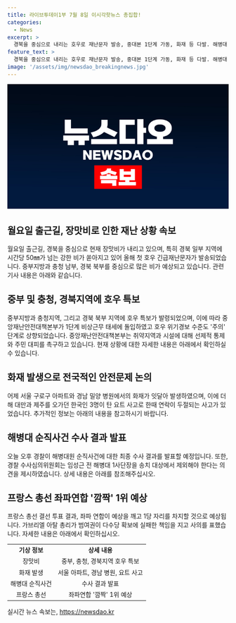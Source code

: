 ```yaml
---
title: 라이브투데이1부 7월 8일 이시각핫뉴스 총집합!
categories:
  - News
excerpt: >
  경북을 중심으로 내리는 호우로 재난문자 발송, 중대본 1단계 가동, 화재 등 다발. 해병대 순직 사건 최종결과 발표, 프랑스 총선 좌파연합 예상 1위. 사건과 정치 소식을 요약.
feature_text: >
  경북을 중심으로 내리는 호우로 재난문자 발송, 중대본 1단계 가동, 화재 등 다발. 해병대 순직 사건 최종결과 발표, 프랑스 총선 좌파연합 예상 1위. 사건과 정치 소식을 요약.
image: '/assets/img/newsdao_breakingnews.jpg'
---
```


<p><img src="/assets/img/newsdao_breakingnews.jpg" alt="flaretime 속보" /></p>

<h2>월요일 출근길, 장맛비로 인한 재난 상황 속보</h2>

<p data-ke-size="size16">월요일 출근길, 경북을 중심으로 현재 장맛비가 내리고 있으며, 특히 경북 일부 지역에 시간당 50㎜가 넘는 강한 비가 쏟아지고 있어 올해 첫 호우 긴급재난문자가 발송되었습니다. 중부지방과 충청 남부, 경북 북부를 중심으로 많은 비가 예상되고 있습니다. 관련 기사 내용은 아래와 같습니다.</p>

<h2 data-ke-size="size26">중부 및 충청, 경북지역에 호우 특보</h2>

<p data-ke-size="size16">중부지방과 충청지역, 그리고 경북 북부 지역에 호우 특보가 발령되었으며, 이에 따라 중앙재난안전대책본부가 1단계 비상근무 태세에 돌입하였고 호우 위기경보 수준도 '주의' 단계로 상향되었습니다. 중앙재난안전대책본부는 취약지역과 시설에 대해 선제적 통제와 주민 대피를 촉구하고 있습니다. 현재 상황에 대한 자세한 내용은 아래에서 확인하실 수 있습니다.</p>

<h2 data-ke-size="size26">화재 발생으로 전국적인 안전문제 논의</h2>

<p data-ke-size="size16">어제 서울 구로구 아파트와 경남 밀양 병원에서의 화재가 잇달아 발생하였으며, 이에 더해 대만과 제주를 오가던 한국인 3명이 탄 요트 사고로 한때 연락이 두절되는 사고가 있었습니다. 추가적인 정보는 아래의 내용을 참고하시기 바랍니다.</p>

<h2 data-ke-size="size26">해병대 순직사건 수사 결과 발표</h2>

<p data-ke-size="size16">오늘 오후 경찰이 해병대원 순직사건에 대한 최종 수사 결과를 발표할 예정입니다. 또한, 경찰 수사심의위원회는 임성근 전 해병대 1사단장을 송치 대상에서 제외해야 한다는 의견을 제시하였습니다. 상세 내용은 아래를 참조해주십시오.</p>

<h2 data-ke-size="size26">프랑스 총선 좌파연합 '깜짝' 1위 예상</h2>

<p data-ke-size="size16">프랑스 총선 결선 투표 결과, 좌파 연합이 예상을 깨고 1당 자리를 차지할 것으로 예상됩니다. 가브리엘 아탈 총리가 범여권이 다수당 확보에 실패한 책임을 지고 사의를 표했습니다. 자세한 내용은 아래에서 확인하십시오.</p>

<table>
    <tr>
        <td style="text-align: center; height: 17px;"><b>기상 정보</b></td>
        <td style="text-align: center; height: 17px;"><b>상세 내용</b></td>
    </tr>
    <tr>
        <td style="text-align: center; height: 17px;">장맛비</td>
        <td style="text-align: center; height: 17px;">중부, 충청, 경북지역 호우 특보</td>
    </tr>
    <tr>
        <td style="text-align: center; height: 17px;">화재 발생</td>
        <td style="text-align: center; height: 17px;">서울 아파트, 경남 병원, 요트 사고</td>
    </tr>
    <tr>
        <td style="text-align: center; height: 17px;">해병대 순직사건</td>
        <td style="text-align: center; height: 17px;">수사 결과 발표</td>
    </tr>
    <tr>
        <td style="text-align: center; height: 17px;">프랑스 총선</td>
        <td style="text-align: center; height: 17px;">좌파연합 '깜짝' 1위 예상</td>
    </tr>
</table>
실시간 뉴스 속보는, <a href="https://newsdao.kr" rel="dofollow">https://newsdao.kr</a>


